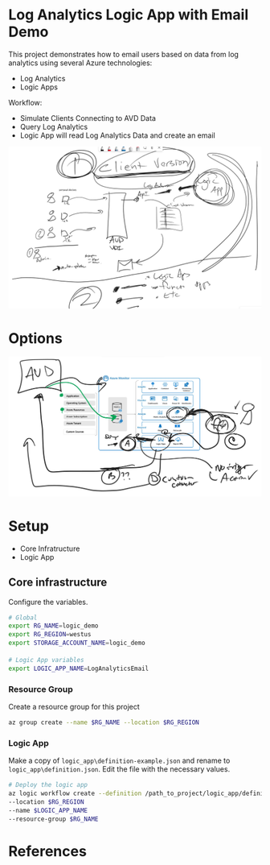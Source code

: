 # Log Analytics Logic App with Email Demo
This project demonstrates how to email users based on data from log analytics using several Azure technologies:

- Log Analytics
- Logic Apps

Workflow:

- Simulate Clients Connecting to AVD Data
- Query Log Analytics
- Logic App will read Log Analytics Data and create an email

![Architecture Overview](docs/architecture_overview.JPG "Architecture Overview")

# Options

![Options Overview](docs/Options.JPG "Options Overview")

# Setup

- Core Infratructure
- Logic App

## Core infrastructure

Configure the variables.

```bash
# Global
export RG_NAME=logic_demo
export RG_REGION=westus
export STORAGE_ACCOUNT_NAME=logic_demo

# Logic App variables
export LOGIC_APP_NAME=LogAnalyticsEmail
```

### Resource Group

Create a resource group for this project

```bash
az group create --name $RG_NAME --location $RG_REGION
```

### Logic App

Make a copy of `logic_app\definition-example.json` and rename to `logic_app\definition.json`. Edit the file with the necessary values.

```bash
# Deploy the logic app
az logic workflow create --definition /path_to_project/logic_app/definition.json
--location $RG_REGION
--name $LOGIC_APP_NAME
--resource-group $RG_NAME
```


# References